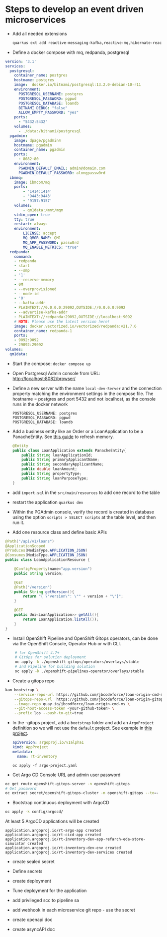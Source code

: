 # Steps to develop an event driven microservices

* Add all needed extensions

  ```sh
  quarkus ext add reactive-messaging-kafka,reactive-mq,hibernate-reactive-panache,reactive-pg-client,rest-client-jackson
  ```
* Define a docker compose with mq, redpanda, postgresql

```yaml
version: '3.1'
services:
  postgresql:
    container_name: postgres
    hostname: postgres
    image:  docker.io/bitnami/postgresql:13.2.0-debian-10-r11
    environment:
      POSTGRESQL_USERNAME: postgres
      POSTGRESQL_PASSWORD: pgpwd
      POSTGRESQL_DATABASE: loandb
      BITNAMI_DEBUG: "false"
      ALLOW_EMPTY_PASSWORD: "yes"
    ports:
      - "5432:5432"
    volumes:
      - ./data:/bitnami/postgresql
  pgadmin:
    image: dpage/pgadmin4
    hostname: pgadmin
    container_name: pgadmin
    ports:
      - 8082:80
    environment:
      PGADMIN_DEFAULT_EMAIL: admin@domain.com
      PGADMIN_DEFAULT_PASSWORD: alongpassw0rd
  ibmmq:
    image: ibmcom/mq
    ports:
        - '1414:1414'
        - '9443:9443'
        - '9157:9157'
    volumes:
        - qm1data:/mnt/mqm
    stdin_open: true
    tty: true
    restart: always
    environment:
        LICENSE: accept
        MQ_QMGR_NAME: QM1
        MQ_APP_PASSWORD: passw0rd
        MQ_ENABLE_METRICS: "true"
  redpanda:
    command:
    - redpanda
    - start
    - --smp
    - '1'
    - --reserve-memory
    - 0M
    - --overprovisioned
    - --node-id
    - '0'
    - --kafka-addr
    - PLAINTEXT://0.0.0.0:29092,OUTSIDE://0.0.0.0:9092
    - --advertise-kafka-addr
    - PLAINTEXT://redpanda:29092,OUTSIDE://localhost:9092
    # NOTE: Please use the latest version here!
    image: docker.vectorized.io/vectorized/redpanda:v21.7.6
    container_name: redpanda-1
    ports:
    - 9092:9092
    - 29092:29092
volumes:
  qm1data:
```

* Start the compose: `docker compose up`
* Open Postgresql Admin console from URL: [http://localhost:8082/browser/](http://localhost:8082/browser/)
* Define a new server with the name `local-dev-Server` and the connection property matching the environment settings in the 
compose file. The hostname = postgres and port 5432 and not localhost, as the console runs in the docker network

    ```
    POSTGRESQL_USERNAME: postgres
    POSTGRESQL_PASSWORD: pgpwd
    POSTGRESQL_DATABASE: loandb
    ```

* Add a business entity like an Order or a LoanApplication to be a PanacheEntity. See [this guide](https://quarkus.io/guides/hibernate-reactive-panache) to refresh memory.

    ```java
    @Entity
    public class LoanApplication extends PanacheEntity{
        public String loanApplicationId;
        public String primaryApplicantName;
        public String secondaryApplicantName;
        public double loanAmount;
        public String propertyType;
        public String loanPurposeType;
    }
    ```
* add `import.sql` in the `src/main/resources` to add one record to the table
* restart the application `quarkus dev`
* Within the PGAdmin console, verify the record is created in database using the option `scripts > SELECT scripts` at the table level, and then run it.
* Add one resource class and define basic APIs

```java
@Path("/api/v1/loans")
@ApplicationScoped
@Produces(MediaType.APPLICATION_JSON)
@Consumes(MediaType.APPLICATION_JSON)
public class LoanApplicationResource {

    @ConfigProperty(name="app.version")
    public String version;

    @GET
    @Path("/version")
    public String getVersion(){
        return "{ \"version\": \"" + version + "\"}";
    }

    @GET
    public Uni<LoanApplication>> getAll(){
        return LoanApplication.listAll());
    }
}
```

* Install OpenShift Pipeline and OpenShift Gitops operators, can be done via the OpenShift Console, Operator Hub or with CLI.

   ```sh
    # for OpenShift 4.7+
    # GitOps for solution deployment
    oc apply -k ./openshift-gitops/operators/overlays/stable
    # and Pipeline for building solution
    oc apply -k ./openshift-pipelines-operator/overlays/stable
   ```

* Create a gitops repo

```sh
kam bootstrap \
    --service-repo-url https://github.com/jbcodeforce/loan-origin-cmd-ms \
    --gitops-repo-url  https://github.com/jbcodeforce/loan-origin-gitops \
    --image-repo quay.io/jbcodforce/loan-origin-cmd-ms \
    --git-host-access-token <your-github-token> \
    --prefix los --push-to-git=true
```

* In the -gitops project, add a `bootstrap` folder and add an `ArgoProject` definition so we will not use 
the `default` project. See example in [this project](https://raw.githubusercontent.com/jbcodeforce/rt-inventory-gitops/main/bootstrap/rt-inventory/argo-project.yaml).

  ```yaml
  apiVersion: argoproj.io/v1alpha1
  kind: AppProject
  metadata:
    name: rt-inventory
  ```

  `oc apply -f argo-project.yaml`

* Get Argo CD Console URL and admin user password

```sh
oc get route openshift-gitops-server -n openshift-gitops
# Get password
oc extract secret/openshift-gitops-cluster -n openshift-gitops --to=-
```

* Bootstrap continuous deployment with ArgoCD

```sh
oc apply -k config/argocd/
```

At least 5 ArgoCD applications will be created

```
application.argoproj.io/rt-argo-app created
application.argoproj.io/rt-cicd-app created
application.argoproj.io/rt-inventory-dev-app-refarch-eda-store-simulator created
application.argoproj.io/rt-inventory-dev-env created
application.argoproj.io/rt-inventory-dev-services created
```

* create sealed secret
* Define secrets
* create deployment
* Tune deployment for the application
* add privileged scc to pipeline sa

* add webhook in each microservice git repo - use the secret 
* create openapi doc
* create asyncAPI doc
